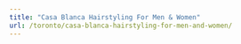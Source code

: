 ```yaml
---
title: "Casa Blanca Hairstyling For Men & Women"
url: /toronto/casa-blanca-hairstyling-for-men-and-women/
---
```

